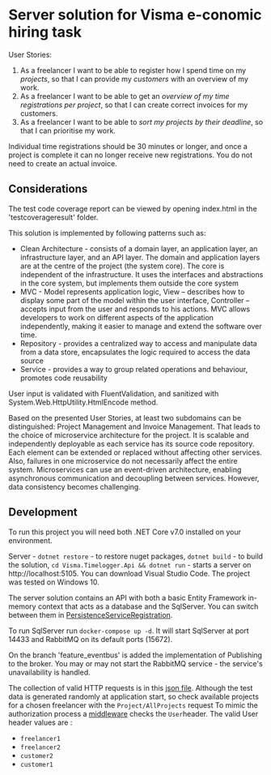 # Server solution for Visma e-conomic hiring task

User Stories:
1. As a freelancer I want to be able to register how I spend time on my _projects_, so that I can provide my _customers_ with an overview of my work.
2. As a freelancer I want to be able to get an _overview of my time registrations per project_, so that I can create correct invoices for my customers.
3. As a freelancer I want to be able to _sort my projects by their deadline_, so that I can prioritise my work.

Individual time registrations should be 30 minutes or longer, and once a project is complete it can no longer receive new registrations. You do not need to create an actual invoice.

## Considerations

The test code coverage report can be viewed by opening index.html in the 'testcoverageresult' folder.

This solution is implemented by following patterns such as:
 - Clean Architecture - consists of a domain layer, an application layer, an infrastructure layer, and an API layer. The domain and application layers are at the centre of the project (the system core). The core is independent of the infrastructure. It uses the interfaces and abstractions in the core system, but implements them outside the core system
 - MVC - Model represents application logic, View – describes how to display some part of the model within the user interface, Controller – accepts input from the user and responds to his actions. MVC allows developers to work on different aspects of the application independently, making it easier to manage and extend the software over time.
 - Repository - provides a centralized way to access and manipulate data from a data store, encapsulates the logic required to access the data source
 - Service - provides a way to group related operations and behaviour, promotes code reusability

User input is validated with FluentValidation, and sanitized with System.Web.HttpUtility.HtmlEncode method.

Based on the presented User Stories, at least two subdomains can be distinguished: Project Management and Invoice Management. That leads to the choice of microservice architecture for the project. It is scalable and independently deployable as each service  has its source code repository. Each element can be extended or replaced without affecting other services. Also, failures in one microservice do not necessarily affect the entire system. Microservices can use an event-driven architecture, enabling asynchronous communication and decoupling between services. However, data consistency becomes challenging.


## Development

To run this project you will need both .NET Core v7.0 installed on your environment.

Server - `dotnet restore` - to restore nuget packages, `dotnet build` - to build the solution, `cd Visma.Timelogger.Api && dotnet run` - starts a server on http://localhost:5105. You can download Visual Studio Code. The project was tested on Windows 10.

The server solution contains an API with both a basic Entity Framework in-memory context that acts as a database and  the SqlServer. You can switch between them in [PersistenceServiceRegistration](https://github.com/kasarama/Visma.Timelogger.Server/blob/b8209677d9e75aca6e7db0700b1ff3e447458d99/Visma.Timelogger.Infrastructure/PersistenceServiceRegistration.cs#L13).

To run SqlServer run `docker-compose up -d`. It will start SqlServer at port 14433 and RabbitMQ on its default ports (15672).

On the branch 'feature_eventbus' is added the implementation of Publishing to the broker. You may or may not start the RabbitMQ service - the service's unavailability is handled.

The collection of valid HTTP requests is in this [json file](https://github.com/kasarama/Visma.Timelogger.Server/blob/dev/Visma.TimeLogger.postman_collection.json). Although the test data is generated randomly at application start, so check available projects for a chosen freelancer with the `Project/AllProjects` request
To mimic the authorization process a [middleware](Visma.Timelogger.Api/Middleware/AuthorizationMiddleware.cs) checks the `User`header. The valid User header values are :
 - `freelancer1`
 - `freelancer2`
 - `customer2`
 - `customer1`

